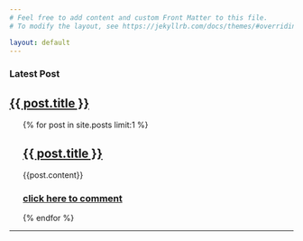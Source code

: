 ```yaml
---
# Feel free to add content and custom Front Matter to this file.
# To modify the layout, see https://jekyllrb.com/docs/themes/#overriding-theme-defaults

layout: default
---
```

<html lang="en">
<head>
    <meta charset="UTF-8">
    <meta http-equiv="X-UA-Compatible" content="IE=edge">
    <meta name="viewport" content="width=device-width, initial-scale=1.0">
    <link rel="stylesheet" href="/assets/css/style.css">
    <link rel="icon" type="image/png" href="/assets/img/favicon.ico">
    <link rel="stylesheet" href="https://cdnjs.cloudflare.com/ajax/libs/font-awesome/4.7.0/css/font-awesome.min.css">
    <title>From Roots To Halo</title>
</head>

<h3>Latest Post</h3>
     <h2> <a href="{{ post.url }}">{{ post.title }}</a></h2>

  <ul>
    {% for post in site.posts limit:1 %}
     <h2> <a href="{{ post.url }}#disqus_thread">{{ post.title }}</a></h2>
      <p>{{post.content}}</p>
      <h3> <a href="{{ post.url }}#disqus_thread"><p>click here to comment</p>
</a></h3>
    {% endfor %}
  </ul>
  <hr>
<br>
<div class="latest-list">
  <!--<h4>Recent Posts</h4>
  {% for post in site.posts limit:5 %}
          <h3> <a href="{{ post.url }}">{{ post.title }} </a></h3>
{% endfor %}-->
</div>